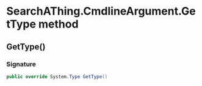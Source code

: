 # SearchAThing.CmdlineArgument.GetType method
## GetType()
### Signature
```csharp
public override System.Type GetType()
```

